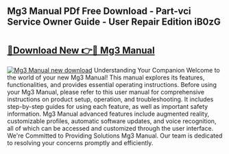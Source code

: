 ## Mg3 Manual PDf Free Download - Part-vci Service Owner Guide - User Repair Edition iB0zG

# <h2><a href="http://cf20331.oget.top/?id=Mg3+Manual">🔗Download New 👉🔴 Mg3 Manual</a></h2>

[![Mg3 Manual new download](https://i.imgur.com/5g1atiW.png)](http://cf20331.oget.top/?id=Mg3+Manual)
Understanding Your Companion Welcome to the world of your new Mg3 Manual! This manual explores its features, functionalities, and provides essential operating instructions. Before using your Mg3 Manual, please refer to this user manual for comprehensive instructions on product setup, operation, and troubleshooting. It includes step-by-step guides for using each feature, as well as important safety information. Mg3 Manual advanced features include augmented reality, customizable profiles, automatic software updates, and voice recognition, all of which can be accessed and customized through the user interface. We're Committed to Providing Solutions Mg3 Manual. Our team is dedicated to resolving your concerns promptly and efficiently.
